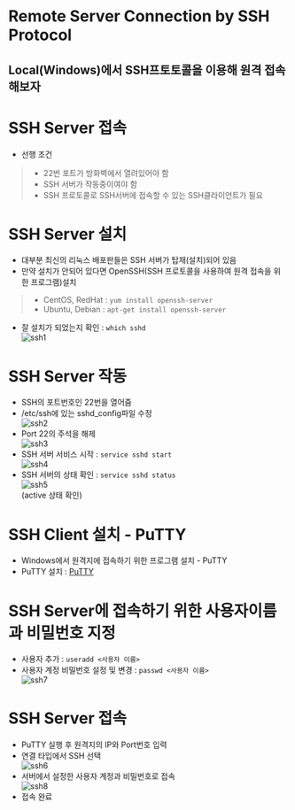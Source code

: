 Remote Server Connection by SSH Protocol
===============================================
Local(Windows)에서 SSH프토토콜을 이용해 원격 접속 해보자
-----------------------------------------------

# SSH Server 접속

* 선행 조건
> * 22번 포트가 방화벽에서 열려있어야 함
> * SSH 서버가 작동중이여야 함
> * SSH 프로토콜로 SSH서버에 접속할 수 있는 SSH클라이언트가 필요


# SSH Server 설치

* 대부분 최신의 리눅스 배포판들은 SSH 서버가 탑재(설치)되어 있음
* 만약 설치가 안되어 있다면 OpenSSH(SSH 프로토콜을 사용하여 원격 접속을 위한 프로그램)설치
> * CentOS, RedHat : ```yum install openssh-server```   
> * Ubuntu, Debian : ```apt-get install openssh-server```   
* 잘 설치가 되었는지 확인 : ```which sshd```   
![ssh1](https://user-images.githubusercontent.com/57285121/115655878-18efd400-a36f-11eb-83e6-821f19b2e900.PNG)

# SSH Server 작동

* SSH의 포트번호인 22번을 열어줌
* /etc/ssh에 있는 sshd_config파일 수정   
![ssh2](https://user-images.githubusercontent.com/57285121/115656016-62402380-a36f-11eb-9ca1-fd9e271ac4d3.PNG)
* Port 22의 주석을 해제   
![ssh3](https://user-images.githubusercontent.com/57285121/115656122-9582b280-a36f-11eb-815d-3963311673c4.PNG)
* SSH 서버 서비스 시작 : ```service sshd start```   
![ssh4](https://user-images.githubusercontent.com/57285121/115656344-0d50dd00-a370-11eb-94f3-19eb4d7ef16c.PNG)
* SSH 서버의 상태 확인 : ```service sshd status```   
![ssh5](https://user-images.githubusercontent.com/57285121/115656783-bbf51d80-a370-11eb-9cb7-23ab35f9048d.PNG)   
(active 상태 확인)

# SSH Client 설치 - PuTTY

* Windows에서 원격지에 접속하기 위한 프로그램 설치 - PuTTY
* PuTTY 설치 : [PuTTY](https://putty.softonic.kr, "PuTTY link")

# SSH Server에 접속하기 위한 사용자이름과 비밀번호 지정

* 사용자 추가 : ```useradd <사용자 이름>```
* 사용자 계정 비밀번호 설정 및 변경 : ```passwd <사용자 이름>```    
![ssh7](https://user-images.githubusercontent.com/57285121/115659835-1ba1f780-a376-11eb-800d-66156c9efe59.PNG)

# SSH Server 접속

* PuTTY 실행 후 원격지의 IP와 Port번호 입력
* 연결 타입에서 SSH 선택   
![ssh6](https://user-images.githubusercontent.com/57285121/115657618-29557e00-a372-11eb-8717-2780aeeb1edb.png)
* 서버에서 설정한 사용자 계정과 비밀번호로 접속   
![ssh8](https://user-images.githubusercontent.com/57285121/115660357-d92cea80-a376-11eb-9e5f-bc3ea5b40a46.PNG)   
* 접속 완료

